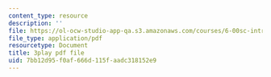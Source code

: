 ```yaml
---
content_type: resource
description: ''
file: https://ol-ocw-studio-app-qa.s3.amazonaws.com/courses/6-00sc-introduction-to-computer-science-and-programming-spring-2011/7bb12d95f0af666d115faadc318152e9_ddtobc-AOK4.pdf
file_type: application/pdf
resourcetype: Document
title: 3play pdf file
uid: 7bb12d95-f0af-666d-115f-aadc318152e9
---
```

